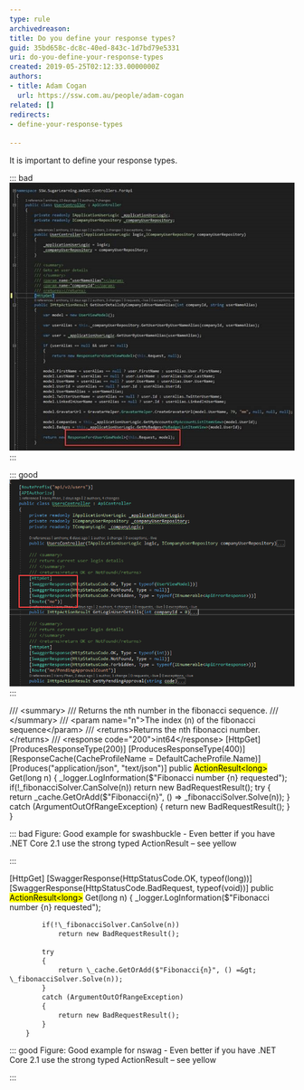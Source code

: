 ```yaml
---
type: rule
archivedreason: 
title: Do you define your response types?
guid: 35bd658c-dc8c-40ed-843c-1d7bd79e5331
uri: do-you-define-your-response-types
created: 2019-05-25T02:12:33.0000000Z
authors:
- title: Adam Cogan
  url: https://ssw.com.au/people/adam-cogan
related: []
redirects:
- define-your-response-types

---
```


It is important to define your response types.

::: bad  
![dd&gt;Figure: Bad example – no response types](bad-no-response-types.jpg)  
:::

::: good  
![Figure: Good example – Response types (in .NET)](good-response-types.png)  
:::

<!--endintro-->



/// &lt;summary&gt;
/// Returns the nth number in the fibonacci sequence.
/// &lt;/summary&gt;
/// &lt;param name="n"&gt;The index (n) of the fibonacci sequence&lt;/param&gt;
/// &lt;returns&gt;Returns the nth fibonacci number.&lt;/returns&gt;
/// &lt;response code="200"&gt;int64&lt;/response&gt;
[HttpGet]
[ProducesResponseType(200)]
[ProducesResponseType(400)]
[ResponseCache(CacheProfileName = DefaultCacheProfile.Name)]
[Produces("application/json", "text/json")]
public <mark>ActionResult&lt;long&gt;</mark> Get(long n)
{
\_logger.LogInformation($"Fibonacci number {n} requested");
if(!\_fibonacciSolver.CanSolve(n))
return new BadRequestResult();
try
{
return \_cache.GetOrAdd($"Fibonacci{n}", () =&gt; \_fibonacciSolver.Solve(n));
}
catch (ArgumentOutOfRangeException)
{
return new BadRequestResult();
}
}

::: bad
Figure: Good example for swashbuckle - Even better if you have .NET Core 2.1 use the strong typed ActionResult – see yellow


:::

[HttpGet]
        [SwaggerResponse(HttpStatusCode.OK, typeof(long))]
        [SwaggerResponse(HttpStatusCode.BadRequest, typeof(void))]
        public <mark>ActionResult&lt;long&gt;</mark> Get(long n)
        {
            \_logger.LogInformation($"Fibonacci number {n} requested");

            if(!\_fibonacciSolver.CanSolve(n))
                return new BadRequestResult();
 
            try
            {
                return \_cache.GetOrAdd($"Fibonacci{n}", () =&gt; \_fibonacciSolver.Solve(n));
            }
            catch (ArgumentOutOfRangeException)
            {
                return new BadRequestResult();
            }
        }

::: good
Figure: Good example for nswag - Even better if you have .NET Core 2.1 use the strong typed ActionResult – see yellow


:::

